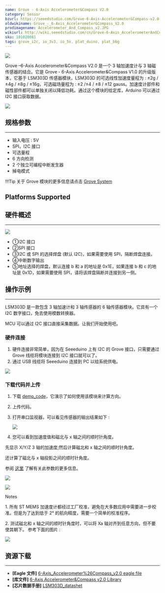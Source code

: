 ```yaml
---
name: Grove - 6-Axis Accelerometer&Compass V2.0
category: Sensor
bzurl: https://seeedstudio.com/Grove-6-Axis-Accelerometer&Compass-v2.0-p-2476.html
oldwikiname: Grove_-_6-Axis_Accelerometer&Compass_V2.0
prodimagename: Accelerometer_And_Compass_v2.JPG
wikiurl: http://wiki.seeedstudio.com/cn/Grove-6-Axis_AccelerometerAndCompass_V2_0
sku: 101020081
tags: grove_i2c, io_3v3, io_5v, plat_duino, plat_bbg
---
```


![](https://raw.githubusercontent.com/SeeedDocument/Grove-6-Axis_AccelerometerAndCompass_V2.0/master/img/Accelerometer_And_Compass_v2.JPG)

Grove –6-Axis Accelerometer&Compass V2.0 是一个 3 轴加速度计与 3 轴磁传感器的结合。它是 Grove - 6-Axis Accelerometer&Compass V1.0 的升级版本，它基于 LSM303D 传感器模块，LSM303D 的可选线性加速度量程为 : ±2g / ±4g / ±8g / ±16g，可选磁场量程为 : ±2 /±4 / ±8 / ±12 gauss。加速度计部件和磁性部件都可以单独关闭以降低功耗。通过这个模块的给定库，Arduino 可以通过 I2C 接口获取数据。

[![](https://github.com/SeeedDocument/wiki_chinese/raw/master/docs/images/click_to_buy.PNG)](https://item.taobao.com/item.htm?spm=a230r.1.14.8.4b0ee235vIl1j3&id=520936682474&ns=1&abbucket=1#detail)

## 规格参数
-------------

-   输入电压 : 5V
-   SPI，I2C 接口
-   可选量程
-   6 方向检测
-   2 个独立可编程中断发生器
-   掉电模式

!!!Tip
    关于 Grove 模块的更多信息请点击 [Grove System](
http://wiki.seeedstudio.com/cn/Grove_System/)

Platforms Supported
-------------------

## 硬件概述
------------------

![](https://raw.githubusercontent.com/SeeedDocument/Grove-6-Axis_AccelerometerAndCompass_V2.0/master/img/Grove-6-Axis_AccelerometerAndCompass_V2.0_inter.jpg)

-   ①I2C 接口
-   ②SPI 接口
-   ③I2C 或 SPI 的选择焊盘 (默认 I2C)，如果需要使用 SPI，隔断焊盘连接。
-   ④中断数字输出
-   ⑤地址选择的焊盘，默认连接 b 和 a 的地址是 0x1E，如果连接 b 和 c 的地址是 0x1D，如果需要使用 SPI，请将该焊盘隔断并连接到另一侧。

## 操作示例
-------------

LSM303D 是一款包含 3 轴加速计和 3 轴传感器的 6 轴传感器模块。它具有一个 I2C 数字接口，免去使用模数转换器。

MCU 可以通过 I2C 接口直接采集数据。让我们开始使用吧。

### 硬件连接

1.  硬件连接非常简单，因为在 Seeeduino 上有 I2C 的 Grove 接口，只需要通过 Grove 线缆将模块连接到 I2C 接口就可以了。
2.  通过 USB 线缆将 Seeeduino 连接到 PC 以给系统供电。

![](https://raw.githubusercontent.com/SeeedDocument/Grove-6-Axis_AccelerometerAndCompass_V2.0/master/img/6-Axis_AccelerometerAndCompass_V2.0_connect.jpg)

### 下载代码并上传

1.  下载 [demo\_code](https://github.com/Seeed-Studio/6Axis_Accelerometer_And_Compass_v2)，它演示了如何使用该模块来计算方向。
2.  上传代码。
3.  打开串口监视器，可以看见传感器的输出结果如下 :

    ![](https://raw.githubusercontent.com/SeeedDocument/Grove-6-Axis_AccelerometerAndCompass_V2.0/master/img/6-Axis_AccelerometerAndCompass_V2.0_demo.jpg)

4. 您可以看到加速度值和磁北与 x 轴之间的顺时针角度。

先显示 X/Y/Z 3 轴的加速度;然后计算磁北和 x 轴之间的顺时针角度。

还计算了磁北与 x 轴投影之间的顺时针角度。

参阅 [这里](https://raw.githubusercontent.com/SeeedDocument/Grove-6-Axis_AccelerometerAndCompass_V2.0/master/res/LSM303_application_note.pdf) 了解有关此参数的更多信息。

![](https://raw.githubusercontent.com/SeeedDocument/Grove-6-Axis_AccelerometerAndCompass_V2.0/master/img/Airplane.jpg)

![](https://raw.githubusercontent.com/SeeedDocument/Grove-6-Axis_AccelerometerAndCompass_V2.0/master/img/Airplane_calculated.jpg)

<div class="admonition note">
<p class="admonition-title">Notes</p>
<p>1.  所有 ST MEMS 加速度计都经过工厂校准，避免在大多数应用中需要进一步校准。但是为了达到低于 2° 的航向精度，需要一个简单的校准程序。</p>
<p>2.  测试磁北和 x 轴之间的顺时针角度时，可以将 Xa 轴对齐到任意方向，但不要使其朝下。 参考下面的图片 :</p>
</div>

![](https://raw.githubusercontent.com/SeeedDocument/Grove-6-Axis_AccelerometerAndCompass_V2.0/master/img/Testing.jpg)

## 资源下载
---------
-   **[Eagle 文件]** [6-Axis\_Accelerometer%26Compass\_v2.0 eagle file](https://raw.githubusercontent.com/SeeedDocument/Grove-6-Axis_AccelerometerAndCompass_V2.0/master/res/Grove-6-Axis_AccelerometerAndCompass_v2.0_sch_pcb.zip)
-   **[库文件]** [6-Axis Accelerometer&Compass v2.0 Library](https://github.com/Seeed-Studio/6Axis_Accelerometer_And_Compass_v2)
-   **[芯片数据手册]** [LSM303D\_datashet](https://raw.githubusercontent.com/SeeedDocument/Grove-6-Axis_AccelerometerAndCompass_V2.0/master/res/LSM303D_datasheet.pdf)

<!-- This Markdown file was created from http://www.seeedstudio.com/wiki/Grove_-_6-Axis_Accelerometer&Compass_V2.0 -->
